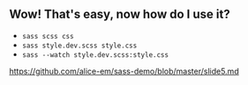 ## Wow! That's easy, now how do I use it?
- `sass scss css`
- `sass style.dev.scss style.css`
- `sass --watch style.dev.scss:style.css`

https://github.com/alice-em/sass-demo/blob/master/slide5.md
